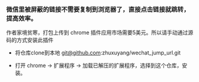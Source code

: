 

### 微信里被屏蔽的链接不需要复制到浏览器了，直接点击链接就跳转，提高效率。

作者家境贫寒，打包上传到 chrome 插件应用市场需要5美元。所以请手动通过源码的方式安装此插件

- 将仓库clone到本地 git@github.com:zhuxuyang/wechat_jump_url.git

- 打开 chrome -> 扩展程序 -> 加载已解压的扩展程序，选择到这个仓库，安装。
